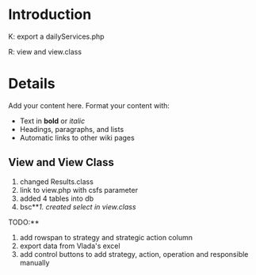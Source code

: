 # Introduction #

K: export a dailyServices.php

R: view and view.class

# Details #

Add your content here.  Format your content with:
  * Text in **bold** or _italic_
  * Headings, paragraphs, and lists
  * Automatic links to other wiki pages

## View and View Class ##

  1. changed Results.class
  1. link to view.php with csfs parameter
  1. added 4 tables into db
  1. bsc**_1. created select in view.class_

TODO:**

  1. add rowspan to strategy and strategic action column
  1. export data from Vlada's excel
  1. add control buttons to add strategy, action, operation and responsible manually